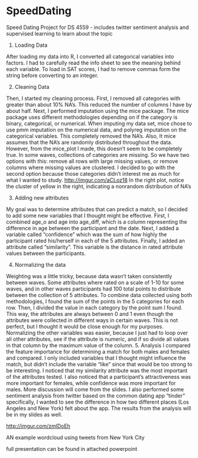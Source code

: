 # SpeedDating
Speed Dating Project for DS 4559 - includes twitter sentiment analysis and supervised learning to learn about the topic

1.	Loading Data

After loading my data into R, I converted all categorical variables into factors. I had to carefully read the info sheet to see the meaning behind each variable. To load in SAT scores, I had to remove commas form the string before converting to an integer. 

2.	Cleaning Data 

Then, I started my cleaning process. First, I removed all categories with greater than about 10% NA’s. This reduced the number of columns I have by about half. Next, I performed imputation using the mice package. The mice package uses different methodologies depending on if the category is binary, categorical, or numerical. When imputing my data set, mice chose to use pmm imputation on the numerical data, and polyreg imputation on the categorical variables. This completely removed the NA’s.
Also, It mice assumes that the NA’s are randomly distributed throughout the data. However, from the mice_plot I made, this doesn’t seem to be completely true. In some waves, collections of categories are missing. So we have two options with this: remove all rows with large missing values, or remove columns where missing values are clustered. I decided to go with the second option because those categories didn’t interest me as much for what I wanted to study. 
http://imgur.com/aCLoz18
In the right plot, notice the cluster of yellow in the right, indicating a nonrandom distribution of NA’s

3.	Adding new attributes 

My goal was to determine attributes that can predict a match, so I decided to add some new variables that I thought might be effective. First, I combined age_o and age into age_diff, which is a column representing the difference in age between the participant and the date. Next, I added a variable called “confidence” which was the sum of how highly the participant rated his/herself in each of the 5 attributes.  Finally, I added an attribute called “similarity”. This variable is the distance in rated attribute values between the participants. 

4.	Normalizing the data 

Weighting was a little tricky, because data wasn’t taken consistently between waves. Some attributes where rated on a scale of 1-10 for some waves, and in other waves participants had 100 total points to distribute between the collection of 5 attributes. To combine data collected using both methodologies, I found the sum of the points in the 5 categories for each row. Then, I divided the value in each category by the point sum I found. This way, the attributes are always between 0 and 1 even though the attributes were collected in different ways in certain waves. This is not perfect, but I thought it would be close enough for my purposes. Normalizing the other variables was easier, because I just had to loop over all other attributes, see if the attribute is numeric, and if so divide all values in that column by the maximum value of the column.
5.	Analysis
I compared the feature importance for determining a match for both males and females and compared. I only included variables that I thought might influence the match, but didn’t include the variable “like” since that would be too strong to be interesting. I noticed that my similarity attribute was the most important of the attributes tested. I also noticed that a participant’s attractiveness was more important for females, while confidence was more important for males. More discussion will come from the slides.
I also performed some sentiment analysis from twitter based on the common dating app “tinder” specifically, I wanted to see the difference in how two different places (Los Angeles and New York) felt about the app. The results from the analysis will be in my slides as well. 
 
http://imgur.com/zmlDoEh 
 
AN example wordcloud using tweets from New York City



full presentation can be found in attached powerpoint

